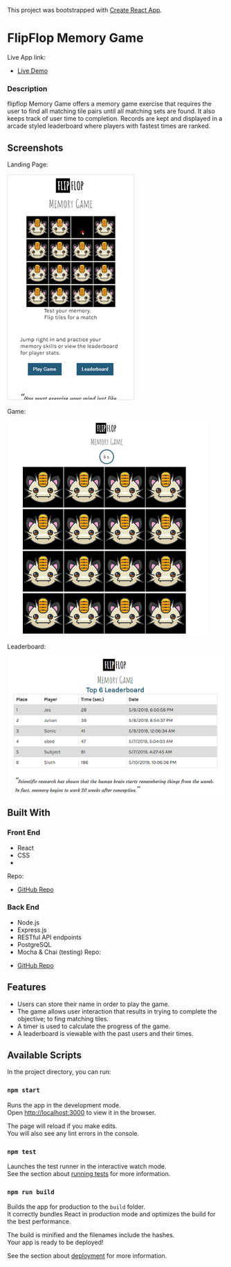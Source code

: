 This project was bootstrapped with [Create React App](https://github.com/facebook/create-react-app).

# FlipFlop Memory Game
Live App link: 
- [Live Demo](https://flipflop-memory-game.777areri.now.sh/)

### Description
flipflop Memory Game offers a memory game exercise that requires the user to find all matching tile pairs until all matching sets are found. It also keeps track of user time to completion. Records are kept and displayed in a arcade styled leaderboard where players with fastest times are ranked.

## Screenshots
Landing Page:

![Landing Page on Mobile](/src/img/LandingPage.PNG)

Game:

![Gameboard](/src/img/Gameboard.PNG)

Leaderboard:

![Leaderboard](/src/img/Leaderboard.PNG)

## Built With
### Front End
* React
* CSS
* 
Repo:
- [GitHub Repo](https://github.com/erickmtza/flipflop-memory-game-client)

### Back End
* Node.js
* Express.js
* RESTful API endpoints
* PostgreSQL
* Mocha & Chai (testing)
Repo:
- [GitHub Repo](https://github.com/erickmtza/flipflop-memory-game-API)

## Features

* Users can store their name in order to play the game.
* The game allows user interaction that results in trying to complete the objective; to fing matching tiles.
* A timer is used to calculate the progress of the game.
* A leaderboard is viewable with the past users and their times.

## Available Scripts

In the project directory, you can run:

### `npm start`

Runs the app in the development mode.<br>
Open [http://localhost:3000](http://localhost:3000) to view it in the browser.

The page will reload if you make edits.<br>
You will also see any lint errors in the console.

### `npm test`

Launches the test runner in the interactive watch mode.<br>
See the section about [running tests](https://facebook.github.io/create-react-app/docs/running-tests) for more information.

### `npm run build`

Builds the app for production to the `build` folder.<br>
It correctly bundles React in production mode and optimizes the build for the best performance.

The build is minified and the filenames include the hashes.<br>
Your app is ready to be deployed!

See the section about [deployment](https://facebook.github.io/create-react-app/docs/deployment) for more information.

